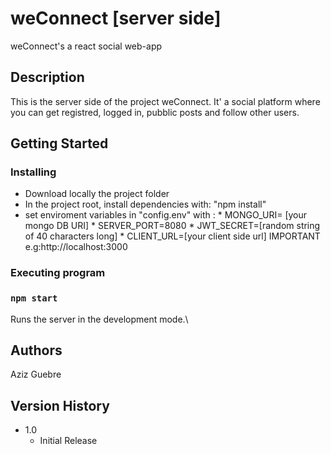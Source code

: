 # weConnect [server side]

weConnect's a react social web-app

## Description

This is the server side of the project weConnect.
It' a social platform where you can get registred, logged in, pubblic posts and follow other users.

## Getting Started

### Installing

* Download locally the project folder
* In the project root, install dependencies with: "npm install"
* set enviroment variables in "config.env" with : * MONGO_URI= [your mongo DB URI]
                                                  * SERVER_PORT=8080
                                                  * JWT_SECRET=[random string  of 40 characters long]
                                                  * CLIENT_URL=[your client side url] IMPORTANT e.g:http://localhost:3000
                                                  

### Executing program

### `npm start`

Runs the server in the development mode.\

## Authors

Aziz Guebre

## Version History

* 1.0
    * Initial Release
